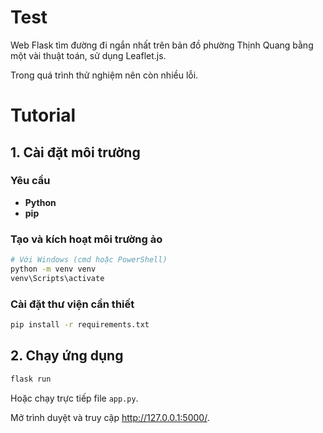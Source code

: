 # Test
Web Flask tìm đường đi ngắn nhất trên bản đồ phường Thịnh Quang bằng một vài thuật toán, sử dụng Leaflet.js.

Trong quá trình thử nghiệm nên còn nhiều lỗi.

# Tutorial 

## 1. Cài đặt môi trường

### **Yêu cầu**  
- **Python**  
- **pip**


### Tạo và kích hoạt môi trường ảo
```bash
# Với Windows (cmd hoặc PowerShell)
python -m venv venv
venv\Scripts\activate
```

### Cài đặt thư viện cần thiết 
```bash
pip install -r requirements.txt
```

## 2. Chạy ứng dụng  
```bash
flask run
```
Hoặc chạy trực tiếp file `app.py`.

Mở trình duyệt và truy cập http://127.0.0.1:5000/.
